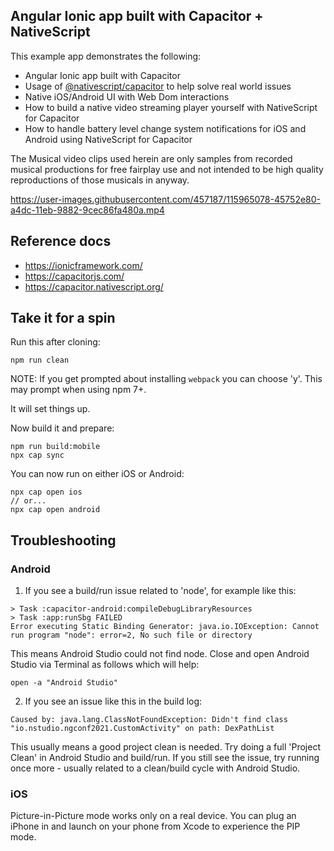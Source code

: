 ## Angular Ionic app built with Capacitor + NativeScript

This example app demonstrates the following:

* Angular Ionic app built with Capacitor
* Usage of [@nativescript/capacitor](https://capacitor.nativescript.org/) to help solve real world issues
* Native iOS/Android UI with Web Dom interactions
* How to build a native video streaming player yourself with NativeScript for Capacitor
* How to handle battery level change system notifications for iOS and Android using NativeScript for Capacitor

The Musical video clips used herein are only samples from recorded musical productions for free fairplay use and not intended to be high quality reproductions of those musicals in anyway.

https://user-images.githubusercontent.com/457187/115965078-45752e80-a4dc-11eb-9882-9cec86fa480a.mp4

## Reference docs

* https://ionicframework.com/
* https://capacitorjs.com/
* https://capacitor.nativescript.org/

## Take it for a spin

Run this after cloning:

```
npm run clean
```

NOTE: If you get prompted about installing `webpack` you can choose 'y'. This may prompt when using npm 7+.

It will set things up.

Now build it and prepare:

```
npm run build:mobile
npx cap sync
```

You can now run on either iOS or Android:

```
npx cap open ios
// or...
npx cap open android
```

## Troubleshooting 

### Android

1. If you see a build/run issue related to 'node', for example like this:

```
> Task :capacitor-android:compileDebugLibraryResources
> Task :app:runSbg FAILED
Error executing Static Binding Generator: java.io.IOException: Cannot run program "node": error=2, No such file or directory
```

This means Android Studio could not find node. Close and open Android Studio via Terminal as follows which will help:

```
open -a "Android Studio"
```

2. If you see an issue like this in the build log:

```
Caused by: java.lang.ClassNotFoundException: Didn't find class "io.nstudio.ngconf2021.CustomActivity" on path: DexPathList
```

This usually means a good project clean is needed. Try doing a full 'Project Clean' in Android Studio and build/run. If you still see the issue, try running once more - usually related to a clean/build cycle with Android Studio.

### iOS

Picture-in-Picture mode works only on a real device. You can plug an iPhone in and launch on your phone from Xcode to experience the PIP mode.

